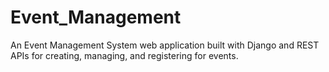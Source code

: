 # Event_Management
An Event Management System web application built with Django and REST APIs for creating, managing, and registering for events.
